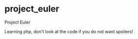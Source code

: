 project_euler
=============

Project Euler


Learning php, don't look at the code if you do not want spoilers!

